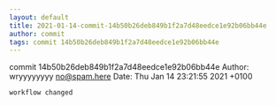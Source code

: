 ```yaml
---
layout: default
title: 2021-01-14-commit-14b50b26deb849b1f2a7d48eedce1e92b06bb44e
author: commit
tags: commit 14b50b26deb849b1f2a7d48eedce1e92b06bb44e
---
```


commit 14b50b26deb849b1f2a7d48eedce1e92b06bb44e
Author: wryyyyyyyy <no@spam.here>
Date:   Thu Jan 14 23:21:55 2021 +0100

    workflow changed
